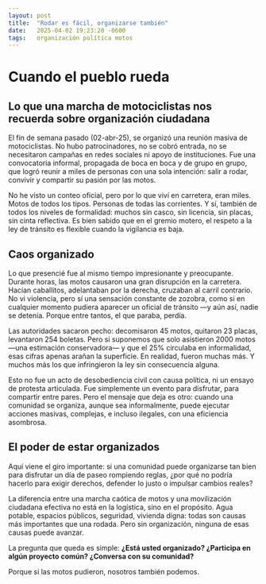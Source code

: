 ```yaml
---
layout: post
title:  "Rodar es fácil, organizarse también"
date:   2025-04-02 19:23:20 -0600
tags:   organización política motos
---
```


# Cuando el pueblo rueda

## Lo que una marcha de motociclistas nos recuerda sobre organización ciudadana

El fin de semana pasado (02-abr-25), se organizó una reunión masiva de motociclistas. No hubo patrocinadores, no se cobró entrada,
no se necesitaron campañas en redes sociales ni apoyo de instituciones. Fue una convocatoria informal, propagada de boca en boca y
de grupo en grupo, que logró reunir a miles de personas con una sola intención: salir a rodar, convivir y compartir su pasión por
las motos.

No he visto un conteo oficial, pero por lo que viví en carretera, eran miles. Motos de todos los tipos. Personas de todas las corrientes.
Y sí, también de todos los niveles de formalidad: muchos sin casco, sin licencia, sin placas, sin cinta reflectiva. Es bien sabido
que en el gremio motero, el respeto a la ley de tránsito es flexible cuando la vigilancia es baja.

## Caos organizado

Lo que presencié fue al mismo tiempo impresionante y preocupante. Durante horas, las motos causaron una gran disrupción en la carretera.
Hacían caballitos, adelantaban por la derecha, cruzaban al carril contrario. No vi violencia, pero sí una sensación constante de zozobra,
como si en cualquier momento pudiera aparecer un oficial de tránsito —y aún así, nadie se detenía. Porque entre tantos, el que paraba,
perdía.

Las autoridades sacaron pecho: decomisaron 45 motos, quitaron 23 placas, levantaron 254 boletas. Pero si suponemos que solo asistieron
2000 motos —una estimación conservadora— y que el 25% circulaba en informalidad, esas cifras apenas arañan la superficie. En realidad,
fueron muchas más. Y muchos más los que infringieron la ley sin consecuencia alguna.

Esto no fue un acto de desobediencia civil con causa política, ni un ensayo de protesta articulada. Fue simplemente un evento para
disfrutar, para compartir entre pares. Pero el mensaje que deja es otro: cuando una comunidad se organiza, aunque sea informalmente,
puede ejecutar acciones masivas, complejas, e incluso ilegales, con una eficiencia asombrosa.

## El poder de estar organizados

Aquí viene el giro importante: si una comunidad puede organizarse tan bien para disfrutar un día de paseo rompiendo reglas, ¿por qué
no podría hacerlo para exigir derechos, defender lo justo o impulsar cambios reales?

La diferencia entre una marcha caótica de motos y una movilización ciudadana efectiva no está en la logística, sino en el propósito.
Agua potable, espacios públicos, seguridad, vivienda digna: todas son causas más importantes que una rodada. Pero sin organización,
ninguna de esas causas puede avanzar.

La pregunta que queda es simple: **¿Está usted organizado? ¿Participa en algún proyecto común? ¿Conversa con su comunidad?**

Porque si las motos pudieron, nosotros también podemos.
